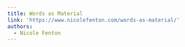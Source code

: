 ```yaml
---
title: Words as Material
link: 'https://www.nicolefenton.com/words-as-material/'
authors:
  - Nicole Fenton
---
```

